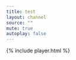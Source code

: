 ```yaml
---
title: test
layout: channel
source: ""
mute: true
autoplay: false
---
```

{% include player.html %}
